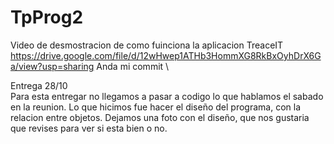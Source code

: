 # TpProg2
Video de desmostracion de como fuinciona la aplicacion TreaceIT
https://drive.google.com/file/d/12wHwep1ATHb3HommXG8RkBxOyhDrX6Ga/view?usp=sharing
Anda mi commit
\

Entrega 28/10 \
Para esta entregar no llegamos a pasar a codigo lo que hablamos el sabado en la reunion. Lo que hicimos fue hacer el diseño del programa, con la relacion entre objetos. Dejamos una foto con el diseño, que nos gustaria que revises para ver si esta bien o no.

